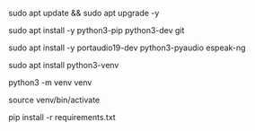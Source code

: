 
sudo apt update && sudo apt upgrade -y


sudo apt install -y python3-pip python3-dev git


sudo apt install -y portaudio19-dev python3-pyaudio espeak-ng

sudo apt install python3-venv


python3 -m venv venv

source venv/bin/activate

pip install -r requirements.txt